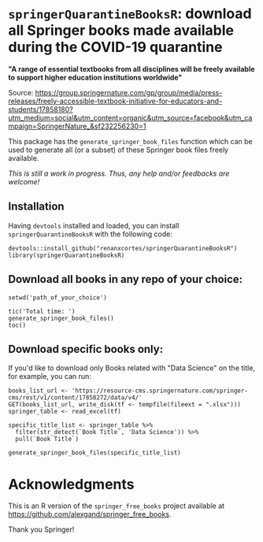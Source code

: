 # `springerQuarantineBooksR`: download all Springer books made available during the COVID-19 quarantine

**"A range of essential textbooks from all disciplines will be freely available to support higher education institutions worldwide"**

Source: https://group.springernature.com/gp/group/media/press-releases/freely-accessible-textbook-initiative-for-educators-and-students/17858180?utm_medium=social&utm_content=organic&utm_source=facebook&utm_campaign=SpringerNature_&sf232256230=1

This package has the `generate_springer_book_files` function which can be used to generate all (or a subset) of these Springer book files freely available.

*This is still a work in progress. Thus, any help and/or feedbacks are welcome!*

## Installation

Having `devtools` installed and loaded, you can install `springerQuarantineBooksR` with the following code:

```
devtools::install_github("renanxcortes/springerQuarantineBooksR")
library(springerQuarantineBooksR)
```

## Download all books in any repo of your choice:

```
setwd('path_of_your_choice')

tic('Total time: ')
generate_springer_book_files()
toc()
```

## Download specific books only:

If you'd like to download only Books related with "Data Science" on the title, for example, you can run:

```
books_list_url <- 'https://resource-cms.springernature.com/springer-cms/rest/v1/content/17858272/data/v4/'
GET(books_list_url, write_disk(tf <- tempfile(fileext = ".xlsx")))
springer_table <- read_excel(tf)

specific_title_list <- springer_table %>% 
  filter(str_detect(`Book Title`, 'Data Science')) %>% 
  pull(`Book Title`)

generate_springer_book_files(specific_title_list)
```

# Acknowledgments

This is an R version of the `springer_free_books` project available at https://github.com/alexgand/springer_free_books.

Thank you Springer!